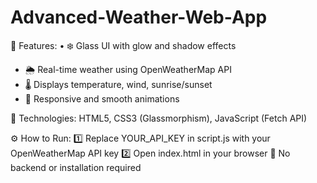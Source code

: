 # Advanced-Weather-Web-App
🌟 Features: • ❄️ Glass UI with glow and shadow effects
* 🌦️ Real-time weather using OpenWeatherMap API
* 🌡️ Displays temperature, wind, sunrise/sunset
* 📱 Responsive and smooth animations

🧪 Technologies: HTML5, CSS3 (Glassmorphism), JavaScript (Fetch API)

⚙️ How to Run: 1️⃣ Replace YOUR_API_KEY in script.js with your OpenWeatherMap API key
2️⃣ Open index.html in your browser
🚫 No backend or installation required

